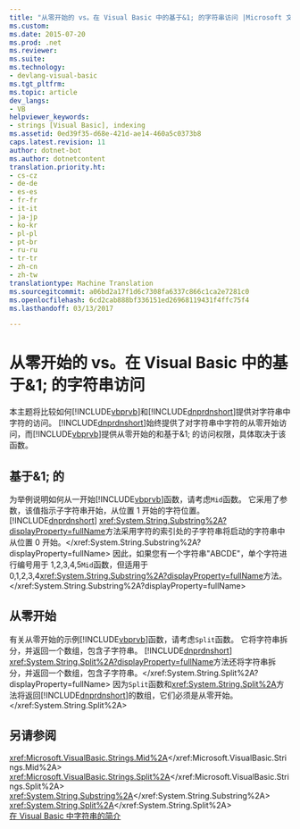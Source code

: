 ```yaml
---
title: "从零开始的 vs。在 Visual Basic 中的基于&1; 的字符串访问 |Microsoft 文档"
ms.custom: 
ms.date: 2015-07-20
ms.prod: .net
ms.reviewer: 
ms.suite: 
ms.technology:
- devlang-visual-basic
ms.tgt_pltfrm: 
ms.topic: article
dev_langs:
- VB
helpviewer_keywords:
- strings [Visual Basic], indexing
ms.assetid: 0ed39f35-d68e-421d-ae14-460a5c0373b8
caps.latest.revision: 11
author: dotnet-bot
ms.author: dotnetcontent
translation.priority.ht:
- cs-cz
- de-de
- es-es
- fr-fr
- it-it
- ja-jp
- ko-kr
- pl-pl
- pt-br
- ru-ru
- tr-tr
- zh-cn
- zh-tw
translationtype: Machine Translation
ms.sourcegitcommit: a06bd2a17f1d6c7308fa6337c866c1ca2e7281c0
ms.openlocfilehash: 6cd2cab888bf336151ed26968119431f4ffc75f4
ms.lasthandoff: 03/13/2017

---
```

# <a name="zero-based-vs-one-based-string-access-in-visual-basic"></a>从零开始的 vs。在 Visual Basic 中的基于&1; 的字符串访问
本主题将比较如何[!INCLUDE[vbprvb](../../../../csharp/programming-guide/concepts/linq/includes/vbprvb_md.md)]和[!INCLUDE[dnprdnshort](../../../../csharp/getting-started/includes/dnprdnshort_md.md)]提供对字符串中字符的访问。 [!INCLUDE[dnprdnshort](../../../../csharp/getting-started/includes/dnprdnshort_md.md)]始终提供了对字符串中字符的从零开始访问，而[!INCLUDE[vbprvb](../../../../csharp/programming-guide/concepts/linq/includes/vbprvb_md.md)]提供从零开始的和基于&1; 的访问权限，具体取决于该函数。  
  
## <a name="one-based"></a>基于&1; 的  
 为举例说明如何从一开始[!INCLUDE[vbprvb](../../../../csharp/programming-guide/concepts/linq/includes/vbprvb_md.md)]函数，请考虑`Mid`函数。 它采用了参数，该值指示子字符串开始，从位置 1 开始的字符位置。 [!INCLUDE[dnprdnshort](../../../../csharp/getting-started/includes/dnprdnshort_md.md)] <xref:System.String.Substring%2A?displayProperty=fullName>方法采用字符的索引处的子字符串将启动的字符串中从位置 0 开始。</xref:System.String.Substring%2A?displayProperty=fullName> 因此，如果您有一个字符串"ABCDE"，单个字符进行编号用于 1,2,3,4,5`Mid`函数，但适用于 0,1,2,3,4<xref:System.String.Substring%2A?displayProperty=fullName>方法。</xref:System.String.Substring%2A?displayProperty=fullName>  
  
## <a name="zero-based"></a>从零开始  
 有关从零开始的示例[!INCLUDE[vbprvb](../../../../csharp/programming-guide/concepts/linq/includes/vbprvb_md.md)]函数，请考虑`Split`函数。 它将字符串拆分，并返回一个数组，包含子字符串。 [!INCLUDE[dnprdnshort](../../../../csharp/getting-started/includes/dnprdnshort_md.md)] <xref:System.String.Split%2A?displayProperty=fullName>方法还将字符串拆分，并返回一个数组，包含子字符串。</xref:System.String.Split%2A?displayProperty=fullName> 因为`Split`函数和<xref:System.String.Split%2A>方法将返回[!INCLUDE[dnprdnshort](../../../../csharp/getting-started/includes/dnprdnshort_md.md)]的数组，它们必须是从零开始。</xref:System.String.Split%2A>  
  
## <a name="see-also"></a>另请参阅  
 <xref:Microsoft.VisualBasic.Strings.Mid%2A></xref:Microsoft.VisualBasic.Strings.Mid%2A>   
 <xref:Microsoft.VisualBasic.Strings.Split%2A></xref:Microsoft.VisualBasic.Strings.Split%2A>   
 <xref:System.String.Substring%2A></xref:System.String.Substring%2A>   
 <xref:System.String.Split%2A></xref:System.String.Split%2A>   
 [在 Visual Basic 中字符串的简介](../../../../visual-basic/programming-guide/language-features/strings/introduction-to-strings.md)
